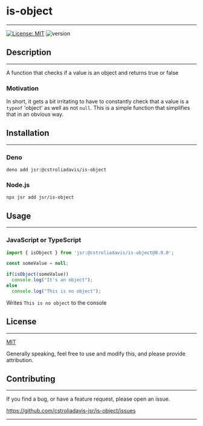 # is-object

-------------------------------------------------------------------------------------------------

[![License: MIT](https://img.shields.io/badge/License-MIT-yellow.svg)](./LICENSE)
![version](https://img.shields.io/badge/version-0.0.0-blue)

## Description

-------------------------

A function that checks if a value is an object and returns true or false

### Motivation

In short, it gets a bit irritating to have to constantly check that a value is a `typeof` 'object'
as well as not `null`. This is a simple function that simplifies that in an obvious way.

## Installation

-------------------------

### Deno

```shell
deno add jsr:@cstroliadavis/is-object
```

### Node.js

```shell
npx jsr add jsr/is-object
```

## Usage

-------------------------

### JavaScript or TypeScript

```ts ignore
import { isObject } from 'jsr:@cstroliadavis/is-object@0.0.0';

const someValue = null;

if(isObject(someValue))
  console.log("It's an object");
else
  console.log("This is no object");
```
Writes `This is no object` to the console

## License

-------------------------

[MIT](./LICENSE)

Generally speaking, feel free to use and modify this, and please provide attribution.

## Contributing

-------------------------

If you find a bug, or have a feature request, please open an issue.

https://github.com/cstroliadavis-jsr/is-object/issues

-------------------------------------------------------------------------------------------------
